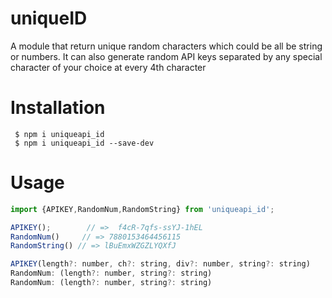 # uniqueID
A module that return unique random characters which could be all be string or numbers. It can also generate random API keys separated by any special character of your choice at every 4th character


# Installation 
```
 $ npm i uniqueapi_id
 $ npm i uniqueapi_id --save-dev
```
# Usage

```js
import {APIKEY,RandomNum,RandomString} from 'uniqueapi_id';

APIKEY();        // =>  f4cR-7qfs-ssYJ-1hEL
RandomNum()     // => 7880153464456115
RandomString() // => lBuEmxWZGZLYQXfJ

APIKEY(length?: number, ch?: string, div?: number, string?: string) 
RandomNum: (length?: number, string?: string)
RandomNum: (length?: number, string?: string)
```